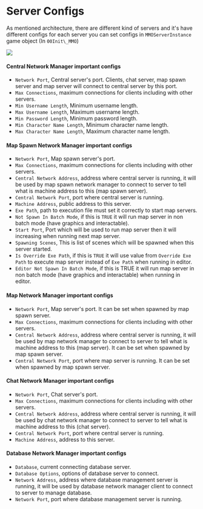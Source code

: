 # Server Configs

As mentioned architecture, there are different kind of servers and it's have different configs for each server you can set configs in `MMOServerInstance` game object (In `00Init\_MMO`)

![](https://cdn-images-1.medium.com/max/1600/0*RIhI1RLQVGr8ETSt)

#### Central Network Manager important configs

*   `Network Port`, Central server's port. Clients, chat server, map spawn server and map server will connect to central server by this port.
*   `Max Connections`, maximum connections for clients including with other servers.
*   `Min Username Length`, Minimum username length.
*   `Max Username Length`, Maximum username length.
*   `Min Password Length`, Minimum password length.
*   `Min Character Name Length`, Minimum character name length.
*   `Max Character Name Length`, Maximum character name length.

#### Map Spawn Network Manager important configs

*   `Network Port`, Map spawn server's port.
*   `Max Connections`, maximum connections for clients including with other servers.
*   `Central Network Address`, address where central server is running, it will be used by map spawn network manager to connect to server to tell what is machine address to this (map spawn server).
*   `Central Network Port`, port where central server is running.
*   `Machine Address`, public address to this server.
*   `Exe Path`, path to execution file must set it correctly to start map servers.
*   `Not Spawn In Batch Mode`, if this is `TRUE` it will run map server in non batch mode (have graphics and interactable).
*   `Start Port`, Port which will be used to run map server then it will increasing when running next map server.
*   `Spawning Scenes`, This is list of scenes which will be spawned when this server started.
*   `Is Override Exe Path`, if this is `TRUE` it will use value from `Override Exe Path` to execute map server instead of `Exe Path` when running in editor.
*   `Editor Not Spawn In Batch Mode`, if this is TRUE it will run map server in non batch mode (have graphics and interactable) when running in editor.

#### Map Network Manager important configs

*   `Network Port`, Map server's port. It can be set when spawned by map spawn server.
*   `Max Connections`, maximum connections for clients including with other servers.
*   `Central Network Address`, address where central server is running, it will be used by map network manager to connect to server to tell what is machine address to this (map server). It can be set when spawned by map spawn server.
*   `Central Network Port`, port where map server is running. It can be set when spawned by map spawn server.

#### Chat Network Manager important configs

*   `Network Port`, Chat server's port.
*   `Max Connections`, maximum connections for clients including with other servers.
*   `Central Network Address`, address where central server is running, it will be used by chat network manager to connect to server to tell what is machine address to this (chat server).
*   `Central Network Port`, port where central server is running.
*   `Machine Address`, address to this server.

#### Database Network Manager important configs

*   `Database`, current connecting database server.
*   `Database Options`, options of database server to connect.
*   `Network Address`, address where database management server is running, it will be used by database network manager client to connect to server to manage database.
*   `Network Port`, port where database management server is running.